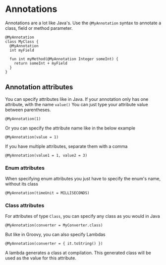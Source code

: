 # Annotations

Annotations are a lot like Java's. Use the `@MyAnnotation` syntax to annotate a class, field or method parameter.

```marcel
@MyAnnotation
class MyClass {
  @MyAnnotation
  int myField

  fun int myMethod(@MyAnnotation Integer someInt) {
    return someInt + myField
  }
}
```

## Annotation attributes

You can specify attributes like in Java. If your annotation only has one attribute, with the name `value()` You can just 
type your attribute value between parentheses.

```marcel
@MyAnnotation(1)
```

Or you can specify the attribute name like in the below example

```marcel
@MyAnnotation(value = 1)
```

If you have multiple attributes, separate them with a comma

```marcel
@MyAnnotation(value1 = 1, value2 = 3)
```

### Enum attributes
When specifying enum attributes you just have to specify the enum's name, without its class

```marcel
@MyAnnotation(timeUnit = MILLISECONDS)
```

### Class attributes

For attributes of type `Class`, you can specify any class as you would in Java

```marcel
@MyAnnotation(converter = MyConverter.class)
```

But like in Groovy, you can also specify Lambdas

```marcel
@MyAnnotation(converter = { it.toString() })
```
A lambda generates a class at compilation. This generated class will be used as the value for this attribute.